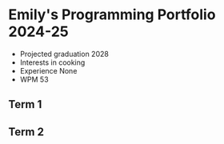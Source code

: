 # Emily's Programming Portfolio 2024-25
* Projected graduation 2028
* Interests in cooking
* Experience None
* WPM 53

## Term 1

## Term 2
